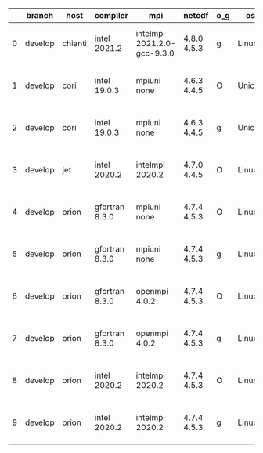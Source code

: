 |    | branch   | host    | compiler       | mpi                         | netcdf      | o_g   | os     | build   | u_pass   | u_fail   | s_pass   | s_fail   | e_pass   | e_fail   |   nuopc_pass |   nuopc_fail | artifacts_hash                                                                                                                                                        | modified                  |
|----|----------|---------|----------------|-----------------------------|-------------|-------|--------|---------|----------|----------|----------|----------|----------|----------|--------------|--------------|-----------------------------------------------------------------------------------------------------------------------------------------------------------------------|---------------------------|
|  0 | develop  | chianti | intel 2021.2   | intelmpi 2021.2.0-gcc-9.3.0 | 4.8.0 4.5.3 | g     | Linux  | pass    | 13647    | 0        | 49       | 0        | 80       | 0        |           50 |            0 | [artifacts](https://github.com/esmf-org/esmf-test-artifacts/tree/e8bfe56aa20b0e6d8ca20b4e37976ea80b1e276e/develop/chianti/intel/2021.2/g/intelmpi/2021.2.0-gcc-9.3.0) | 2022-03-29 03:25:11 -0400 |
|  1 | develop  | cori    | intel 19.0.3   | mpiuni none                 | 4.6.3 4.4.5 | O     | Unicos | pass    | 12121    | 0        | 8        | 0        | 43       | 0        |            0 |           50 | [artifacts](https://github.com/esmf-org/esmf-test-artifacts/tree/0916538366b042bc87cbecfb5aaac4d119b9f3d4/develop/cori/intel/19.0.3/O/mpiuni/none)                    | 2022-03-29 20:36:30 -0700 |
|  2 | develop  | cori    | intel 19.0.3   | mpiuni none                 | 4.6.3 4.4.5 | g     | Unicos | pass    | 12121    | 0        | 8        | 0        | 43       | 0        |            0 |           50 | [artifacts](https://github.com/esmf-org/esmf-test-artifacts/tree/fb8d47b0ab546e17395fe959d72c1a4f230368df/develop/cori/intel/19.0.3/g/mpiuni/none)                    | 2022-03-29 20:40:47 -0700 |
|  3 | develop  | jet     | intel 2020.2   | intelmpi 2020.2             | 4.7.0 4.4.5 | O     | Linux  | fail    | fail     | fail     | fail     | fail     | fail     | fail     |            0 |           50 | [artifacts](https://github.com/esmf-org/esmf-test-artifacts/tree/bf12067ae14d3c1d20fbf3daa31a28a177f2de8f/develop/jet/intel/2020.2/O/intelmpi/2020.2)                 | 2022-03-29 03:58:03 +0000 |
|  4 | develop  | orion   | gfortran 8.3.0 | mpiuni none                 | 4.7.4 4.5.3 | O     | Linux  | pass    | 12121    | 0        | 8        | 0        | 43       | 0        |            0 |           50 | [artifacts](https://github.com/esmf-org/esmf-test-artifacts/tree/435877d10519ba4e8ae93963b6e35fd08991f0c9/develop/orion/gfortran/8.3.0/O/mpiuni/none)                 | 2022-03-29 03:39:56 -0500 |
|  5 | develop  | orion   | gfortran 8.3.0 | mpiuni none                 | 4.7.4 4.5.3 | g     | Linux  | pass    | 12121    | 0        | 8        | 0        | 43       | 0        |            0 |           50 | [artifacts](https://github.com/esmf-org/esmf-test-artifacts/tree/074a1a37a4c2f0728ba63dfa1f40c65c4b8d1d75/develop/orion/gfortran/8.3.0/g/mpiuni/none)                 | 2022-03-29 03:57:37 -0500 |
|  6 | develop  | orion   | gfortran 8.3.0 | openmpi 4.0.2               | 4.7.4 4.5.3 | O     | Linux  | pass    | 13647    | 0        | 49       | 0        | 80       | 0        |           50 |            0 | [artifacts](https://github.com/esmf-org/esmf-test-artifacts/tree/619dd40d50d3f6ad2e6b9856a17b49db3c562d6a/develop/orion/gfortran/8.3.0/O/openmpi/4.0.2)               | 2022-03-29 03:55:32 -0500 |
|  7 | develop  | orion   | gfortran 8.3.0 | openmpi 4.0.2               | 4.7.4 4.5.3 | g     | Linux  | pass    | 13647    | 0        | 49       | 0        | 80       | 0        |           50 |            0 | [artifacts](https://github.com/esmf-org/esmf-test-artifacts/tree/5d0eef8863ff2a7568edbbe482ca2e9c4a14b0c0/develop/orion/gfortran/8.3.0/g/openmpi/4.0.2)               | 2022-03-29 03:57:15 -0500 |
|  8 | develop  | orion   | intel 2020.2   | intelmpi 2020.2             | 4.7.4 4.5.3 | O     | Linux  | pass    | 13647    | 0        | 49       | 0        | 80       | 0        |           50 |            0 | [artifacts](https://github.com/esmf-org/esmf-test-artifacts/tree/3cf16a0738d4f230a6b39639f22ec84283ff9eea/develop/orion/intel/2020.2/O/intelmpi/2020.2)               | 2022-03-29 04:28:11 -0500 |
|  9 | develop  | orion   | intel 2020.2   | intelmpi 2020.2             | 4.7.4 4.5.3 | g     | Linux  | pass    | 13647    | 0        | 49       | 0        | 80       | 0        |           50 |            0 | [artifacts](https://github.com/esmf-org/esmf-test-artifacts/tree/3cf16a0738d4f230a6b39639f22ec84283ff9eea/develop/orion/intel/2020.2/g/intelmpi/2020.2)               | 2022-03-29 04:28:11 -0500 |